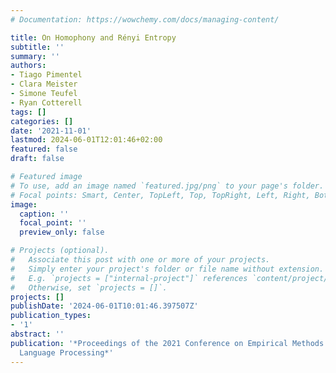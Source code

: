 ```yaml
---
# Documentation: https://wowchemy.com/docs/managing-content/

title: On Homophony and Rényi Entropy
subtitle: ''
summary: ''
authors:
- Tiago Pimentel
- Clara Meister
- Simone Teufel
- Ryan Cotterell
tags: []
categories: []
date: '2021-11-01'
lastmod: 2024-06-01T12:01:46+02:00
featured: false
draft: false

# Featured image
# To use, add an image named `featured.jpg/png` to your page's folder.
# Focal points: Smart, Center, TopLeft, Top, TopRight, Left, Right, BottomLeft, Bottom, BottomRight.
image:
  caption: ''
  focal_point: ''
  preview_only: false

# Projects (optional).
#   Associate this post with one or more of your projects.
#   Simply enter your project's folder or file name without extension.
#   E.g. `projects = ["internal-project"]` references `content/project/deep-learning/index.md`.
#   Otherwise, set `projects = []`.
projects: []
publishDate: '2024-06-01T10:01:46.397507Z'
publication_types:
- '1'
abstract: ''
publication: '*Proceedings of the 2021 Conference on Empirical Methods in Natural
  Language Processing*'
---
```

